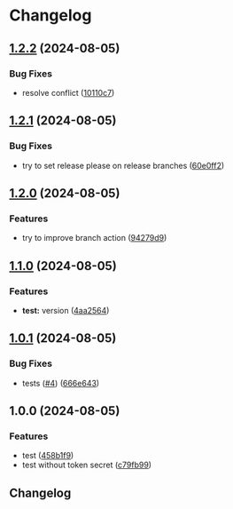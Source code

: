 # Changelog

## [1.2.2](https://github.com/alice-sevin/release-please-test-test/compare/v1.2.1...v1.2.2) (2024-08-05)


### Bug Fixes

* resolve conflict ([10110c7](https://github.com/alice-sevin/release-please-test-test/commit/10110c72ad155a4b5b5cea7a28ca6536c2c6d49f))

## [1.2.1](https://github.com/alice-sevin/release-please-test-test/compare/v1.2.0...v1.2.1) (2024-08-05)


### Bug Fixes

* try to set release please on release branches ([60e0ff2](https://github.com/alice-sevin/release-please-test-test/commit/60e0ff2b44d62d6826e9b40b61f1bca51cd8843e))

## [1.2.0](https://github.com/alice-sevin/release-please-test-test/compare/v1.1.0...v1.2.0) (2024-08-05)


### Features

* try to improve branch action ([94279d9](https://github.com/alice-sevin/release-please-test-test/commit/94279d94d327f80655e9087b7b1ed55ce0025c59))

## [1.1.0](https://github.com/alice-sevin/release-please-test-test/compare/v1.0.1...v1.1.0) (2024-08-05)


### Features

* **test:** version ([4aa2564](https://github.com/alice-sevin/release-please-test-test/commit/4aa2564481e0b9007b35c26a09d1811bf946e357))

## [1.0.1](https://github.com/alice-sevin/release-please-test-test/compare/v1.0.0...v1.0.1) (2024-08-05)


### Bug Fixes

* tests ([#4](https://github.com/alice-sevin/release-please-test-test/issues/4)) ([666e643](https://github.com/alice-sevin/release-please-test-test/commit/666e64361084e947467b670995f9a1514ee47ec2))

## 1.0.0 (2024-08-05)


### Features

* test ([458b1f9](https://github.com/alice-sevin/release-please-test-test/commit/458b1f9f04203f3a093cbe336509073e8b1272ae))
* test without token secret ([c79fb99](https://github.com/alice-sevin/release-please-test-test/commit/c79fb9939f04d308a7e0628b74e37a3b44a20c4e))

## Changelog
